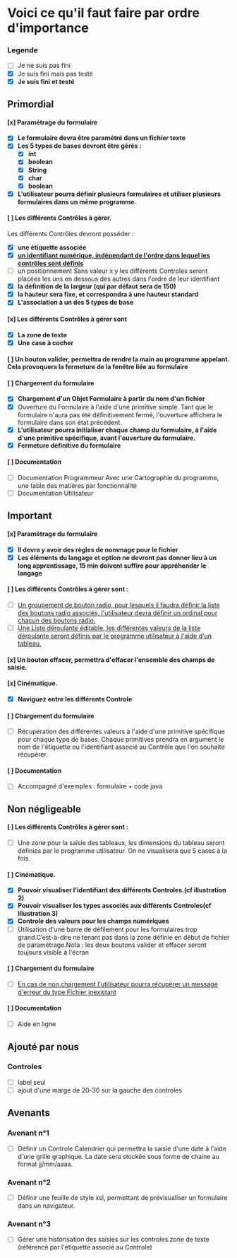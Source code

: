 # Voici ce qu'il faut faire par ordre d'importance
### Legende
- [ ] Je ne suis pas fini
- [x] Je suis fini mais pas testé
- [x] **Je suis fini et testé**

## Primordial
#### [x] Paramétrage du formulaire
- [x] **Le formulaire devra être paramétré dans un fichier texte**
- [x] **Les 5 types de bases devront être gérés :**
	- [x] **int**
	- [x] **boolean**
	- [x] **String**
	- [x] **char**
	- [x] **boolean**
- [x] **L'utilisateur pourra définir plusieurs formulaires et utiliser plusieurs formulaires dans un même programme.**

#### [ ] Les différents Contrôles à gérer.
Les différents Contrôles devront posséder :
- [x] **une étiquette associée**
- [x] <u>**un  identifiant numérique, indépendant de l'ordre dans lequel les contrôles sont définis**</u>
- [ ] un positionnement Sans valeur x y les différents Controles seront placées les uns en dessous des autres dans l'ordre de leur identifiant
- [x] **la définition de la largeur (qui par défaut sera de 150)**
- [x] **la hauteur sera fixe, et correspondra à une hauteur standard**
- [x] **L'association à un des 5 types de base**

#### [x] Les différents Contrôles à gérer sont
- [x] **La zone de texte**
- [x] **Une case à cocher**

#### [ ] Un  bouton  valider,  permettra  de  rendre  la main  au  programme  appelant.  Cela  provoquera  la fermeture de la fenêtre liée au formulaire
#### [ ] Chargement du formulaire
- [x] **Chargement d'un Objet Formulaire à partir du nom d'un fichier**
- [x] Ouverture du Formulaire à l'aide d'une primitive simple. Tant  que  le  formulaire  n'aura  pas  été  définitivement  fermé,  l'ouverture affichera le formulaire dans son état précédent.
- [x] **L'utilisateur  pourra  initialiser  chaque  champ  du  formulaire,  à  l'aide  d'une  primitive spécifique, avant l'ouverture du formulaire.**
- [x] **Fermeture définitive du formulaire**

#### [ ] Documentation
- [ ] Documentation Programmeur Avec une Cartographie du programme, une table des matières par fonctionnalité
- [ ] Documentation Utilisateur

## Important

#### [x] Paramétrage du formulaire
- [x] **Il devra y avoir des règles de nommage pour le fichier**
- [x] **Les éléments du langage et option ne devront pas donner lieu à un long apprentissage, 15 min doivent suffire pour appréhender le langage**

#### [ ] Les différents Contrôles à gérer sont :
- [ ] <u>Un groupement de bouton radio, pour lesquels il faudra définir la liste des boutons radio associés, l'utilisateur devra définir un ordinal pour chacun des boutons radio.</u>
- [ ] <u>Une Liste déroulante éditable, les différentes valeurs de la liste déroulante seront définis par le programme utilisateur à l'aide d'un tableau.</u>

#### [x] Un bouton effacer, permettra d'effacer l'ensemble des champs de saisie.

#### [x] Cinématique.
- [x] **Naviguez entre les différents Controle**

#### [ ] Chargement du formulaire
- [ ] Récupération des différentes valeurs à l'aide d'une primitive spécifique pour chaque type de bases. Chaque primitives prendra en argument le nom de l'étiquette ou l'identifiant associé au Contrôle que l'on souhaite récupérer.

#### [ ] Documentation
- [ ] Accompagné d'exemples : formulaire + code java

## Non négligeable

#### [ ] Les différents Contrôles à gérer sont :
- [ ] Une zone pour la saisie des tableaux, les dimensions du tableau seront définies par le programme utilisateur. On ne visualisera que 5 cases à la fois.

#### [ ] Cinématique.
- [x] **Pouvoir visualiser l'identifiant des différents Controles.(cf illustration 2)**
- [x] **Pouvoir visualiser les types associés aux différents Controles(cf Illustration 3)**
- [x] **Controle des valeurs pour les champs numériques**
- [ ] Utilisation d'une barre de défilement pour les formulaires trop grand.C’est-à-dire ne tenant pas dans la zone définie en début de fichier de paramétrage.Nota : les deux boutons valider et effacer seront toujours visible à l'écran

#### [ ] Chargement du formulaire
- [ ] <u>En cas de non chargement l'utilisateur pourra récupérer un message d'erreur du type
Fichier inexistant</u>

#### [ ] Documentation
- [ ] Aide en ligne

## Ajouté par nous
### Controles
- [ ] label seul
- [ ] ajout d'une marge de 20-30 sur la gauche des controles

## Avenants
### Avenant n°1
- [ ] Définir un Controle Calendrier qui permettra la saisie d'une date à l'aide d'une grille graphique. La date sera stockée sous forme de chaine au format jj/mm/aaaa.
### Avenant n°2
- [ ] Définir une feuille de style xsl, permettant de prévisualiser un formulaire dans un navigateur.
### Avenant n°3
- [ ] Gérer une historisation des saisies sur les controles zone de texte (référencé par l'étiquette associé au Controle)
